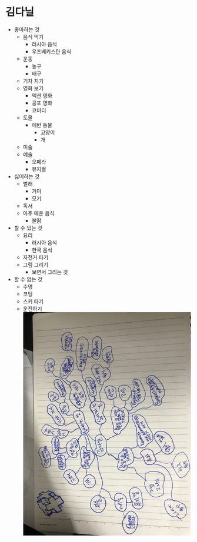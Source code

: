 # 김다닐

* 좋아하는 것
  * 음식 먹기
      * 러시아 음식
      * 우즈베키스탄 음식
  * 운동
      * 농구
      * 배구
  * 기차 치기
  * 영화 보기
      * 액션 영화
      * 공포 영화
      * 코미디
  * 도물
    * 에반 동물
      * 고양이
      * 개
  * 미술
  * 예술
      * 오페라
      * 뮤지컬
* 싫어하는 것
  * 벌래
    * 거미
    * 모기
  * 독서
  * 아주 매운 음식
    * 불딹
* 할 수 있는 것
  * 요리
    * 러시아 음식
    * 한국 음식 
  * 자전거 타기
  * 그림 그리기
    * 보면서 그리는 것
* 할 수 없는 것
  * 수영
  * 코딩
  * 스키 타기
  * 운전하기
![12331](./12331.jpg)
